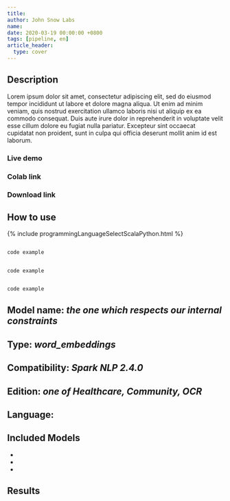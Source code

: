 ```yaml
---
title:
author: John Snow Labs
name: 
date: 2020-03-19 00:00:00 +0800
tags: [pipeline, en]
article_header:
  type: cover
---
```


## Description
Lorem ipsum dolor sit amet, consectetur adipiscing elit, sed do eiusmod tempor incididunt ut labore et dolore magna aliqua. Ut enim ad minim veniam, quis nostrud exercitation ullamco laboris nisi ut aliquip ex ea commodo consequat. Duis aute irure dolor in reprehenderit in voluptate velit esse cillum dolore eu fugiat nulla pariatur. Excepteur sint occaecat cupidatat non proident, sunt in culpa qui officia deserunt mollit anim id est laborum.

### Live demo 
### Colab link 
### Download link 

## How to use

{% include programmingLanguageSelectScalaPython.html %}

```python

code example
```
```nlu

code example
```
```scala

code example
```

## Model name: *the one which respects our internal constraints*
## Type: *word_embeddings*
## Compatibility: *Spark NLP 2.4.0*
## Edition: *one of Healthcare, Community, OCR*
## Language: 

## Included Models 
 - 
 - 
 - 

## Results
